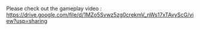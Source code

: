 Please check out the gameplay video : https://drive.google.com/file/d/1MZo5Svwz5zg0crekmV_nWs17xTAvyScG/view?usp=sharing
